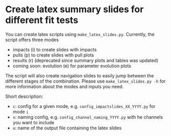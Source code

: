 # Create latex summary slides for different fit tests

You can create latex scripts using `make_latex_slides.py`.
Currently, the script offers three modes

- impacts (i) to create slides with impacts
- pulls (p) to create slides with pull plots
- results (r) (deprecated since summary plots and tables was updated)
- coming soon: evolution (e) for parameter evolution plots

The script will also create navigation slides to easily jump between the different stages of the combination.
Please use `make_latex_slides.py -h` for more information about the modes and inputs you need.

Short description:

- `c`: config for a given mode, e.g. `config_impactslides_XX_YYYY.py` for mode `i`
- `n`: naming config, e.g. `config_channel_naming_YYYY.py` with he channels you want to include
- `o`: name of the output file containing the latex slides
